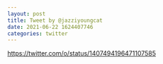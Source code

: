 ```yaml
--- 
layout: post 
title: Tweet by @jazziyoungcat 
date: 2021-06-22 1624407746 
categories: twitter 
--- 
```

https://twitter.com/o/status/1407494196471107585